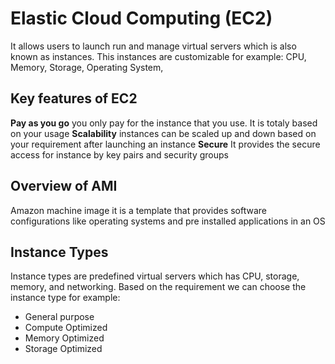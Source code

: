 # Elastic Cloud Computing (EC2)

It allows users to launch run and manage virtual servers which is also known as instances. This instances are customizable for example: CPU, Memory, Storage, Operating System, 

## Key features of EC2

**Pay as you go** you only pay for the instance that you use. It is totaly based on your usage
**Scalability** instances can be scaled up and down based on your requirement after launching an instance
**Secure** It provides the secure access for instance by key pairs and security groups

## Overview of AMI
Amazon machine image it is a template that provides software configurations like operating systems and pre installed applications in an OS

## Instance Types
Instance types are predefined virtual servers which has CPU, storage, memory, and networking. Based on the requirement we can choose the instance type
for example:
* General purpose
* Compute Optimized
* Memory Optimized
* Storage Optimized
 

